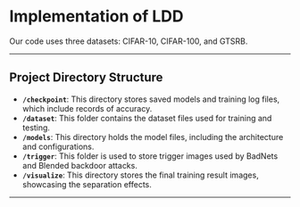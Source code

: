 
# Implementation of LDD

Our code uses three datasets: CIFAR-10, CIFAR-100, and GTSRB.



---

## Project Directory Structure

- **`/checkpoint`**: This directory stores saved models and training log files, which include records of accuracy.
- **`/dataset`**: This folder contains the dataset files used for training and testing.
- **`/models`**: This directory holds the model files, including the architecture and configurations.
- **`/trigger`**: This folder is used to store trigger images used by BadNets and Blended backdoor attacks.
- **`/visualize`**: This directory stores the final training result images, showcasing the separation effects.

---
